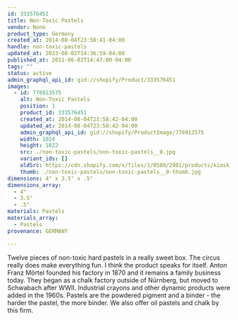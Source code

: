```yaml
---
id: 333576451
title: Non-Toxic Pastels
vendor: None
product_type: Germany
created_at: 2014-08-04T23:58:41-04:00
handle: non-toxic-pastels
updated_at: 2023-08-02T14:36:59-04:00
published_at: 2011-06-02T14:47:00-04:00
tags: ""
status: active
admin_graphql_api_id: gid://shopify/Product/333576451
images:
  - id: 776913575
    alt: Non-Toxic Pastels
    position: 1
    product_id: 333576451
    created_at: 2014-08-04T23:58:42-04:00
    updated_at: 2014-08-04T23:58:42-04:00
    admin_graphql_api_id: gid://shopify/ProductImage/776913575
    width: 1024
    height: 1022
    src: ./non-toxic-pastels/non-toxic-pastels__0.jpg
    variant_ids: []
    oldSrc: https://cdn.shopify.com/s/files/1/0589/2901/products/kiosk_pastels.tif.jpeg?v=1407211122
    thumb: ./non-toxic-pastels/non-toxic-pastels__0-thumb.jpg
dimensions: 4" x 3.5" x .5"
dimensions_array:
  - 4"
  - 3.5"
  - .5"
materials: Pastels
materials_array:
  - Pastels
provenance: GERMANY

---
```


Twelve pieces of non-toxic hard pastels in a really sweet box. The circus really does make everything fun. I think the product speaks for itself. Anton Franz Mörtel founded his factory in 1870 and it remains a family business today. They began as a chalk factory outside of Nürnberg, but moved to Schwabach after WWII. Industrial crayons and other dynamic products were added in the 1960s. Pastels are the powdered pigment and a binder - the harder the pastel, the more binder. We also offer oil pastels and chalk by this firm.